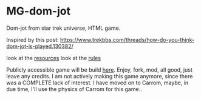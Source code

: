 # MG-dom-jot
Dom-jot from star trek universe, HTML game.

Inspired by this post:
https://www.trekbbs.com/threads/how-do-you-think-dom-jot-is-played.130382/

look at the [resources](resources.md)
look at the [rules](rules.md)

Publicly accessible game will be build [here](https://hjalmarsnoep.github.io/MG-dom-jot/). Enjoy, fork, mod, all good, just leave any credits.
I am not actively making this game anymore, since there was a COMPLETE lack of interest.
I have moved on to Carrom, maybe, in due time, I'll use the physics of Carrom for this game..

